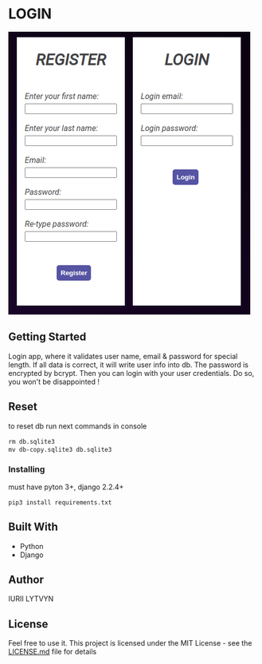 # LOGIN
![](loginApp/static/img/demo.png)

## Getting Started
Login app, where it validates user name, email & password for special length. If all data is correct, it will write user info into db. The password is encrypted by bcrypt. Then you can login with your user credentials. Do so, you won't be disappointed !

## Reset
to reset db run next commands in console
```
rm db.sqlite3
mv db-copy.sqlite3 db.sqlite3
```

### Installing
must have pyton 3+, django 2.2.4+
```
pip3 install requirements.txt
```

## Built With
* Python
* Django

## Author
IURII LYTVYN

## License
Feel free to use it. This project is licensed under the MIT License - see the [LICENSE.md](LICENSE.md) file for details

